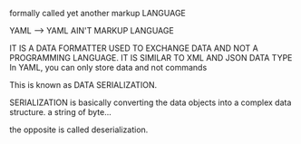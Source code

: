 formally called yet another markup LANGUAGE

YAML --> YAML AIN'T MARKUP LANGUAGE

IT IS A DATA FORMATTER USED TO EXCHANGE DATA AND NOT A PROGRAMMING LANGUAGE.
IT IS SIMILAR TO XML AND JSON DATA TYPE
In YAML, you can only store data and not commands

This is known as DATA SERIALIZATION.

SERIALIZATION is basically converting the data objects into a complex data structure.
a string of byte...

the opposite is called deserialization.
